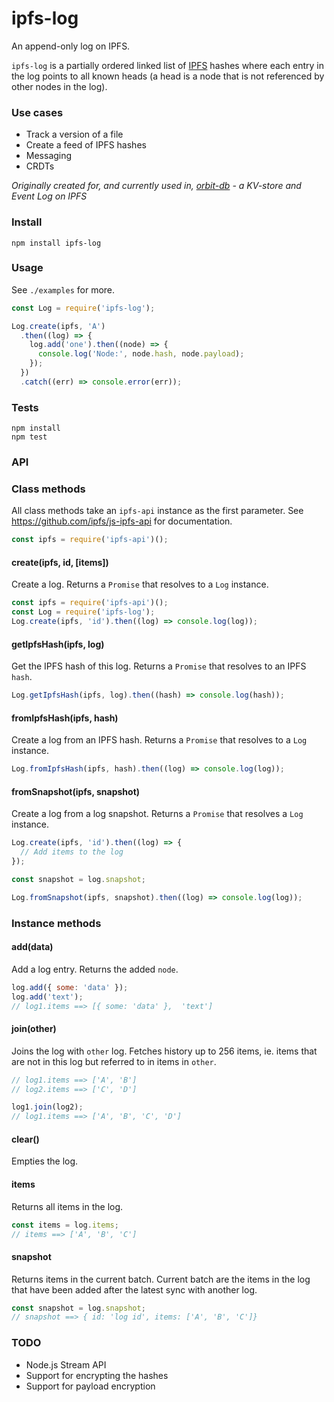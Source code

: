 # ipfs-log

An append-only log on IPFS. 

`ipfs-log` is a partially ordered linked list of [IPFS](https://github.com/ipfs/ipfs) hashes where each entry in the log points to all known heads (a head is a node that is not referenced by other nodes in the log).

### Use cases
- Track a version of a file
- Create a feed of IPFS hashes
- Messaging
- CRDTs

*Originally created for, and currently used in, [orbit-db](https://github.com/haadcode/orbit-db) - a KV-store and Event Log on IPFS*


### Install
```
npm install ipfs-log
```

### Usage
See `./examples` for more.

```javascript
const Log = require('ipfs-log');

Log.create(ipfs, 'A')
  .then((log) => {
    log.add('one').then((node) => {
      console.log('Node:', node.hash, node.payload);
    });
  })
  .catch((err) => console.error(err));
```

### Tests
```
npm install
npm test
```

### API
### Class methods
All class methods take an `ipfs-api` instance as the first parameter. See https://github.com/ipfs/js-ipfs-api for documentation.

```javascript
const ipfs = require('ipfs-api')();
```

#### create(ipfs, id, [items])
Create a log. Returns a `Promise` that resolves to a `Log` instance.

```javascript
const ipfs = require('ipfs-api')();
const Log = require('ipfs-log');
Log.create(ipfs, 'id').then((log) => console.log(log));
```

#### getIpfsHash(ipfs, log)
Get the IPFS hash of this log. Returns a `Promise` that resolves to an IPFS `hash`.

```javascript
Log.getIpfsHash(ipfs, log).then((hash) => console.log(hash));
```

#### fromIpfsHash(ipfs, hash)
Create a log from an IPFS hash. Returns a `Promise` that resolves to a `Log` instance.

```javascript
Log.fromIpfsHash(ipfs, hash).then((log) => console.log(log));
```

#### fromSnapshot(ipfs, snapshot)
Create a log from a log snapshot. Returns a `Promise` that resolves a `Log` instance.

```javascript
Log.create(ipfs, 'id').then((log) => {
  // Add items to the log    
});

const snapshot = log.snapshot;

Log.fromSnapshot(ipfs, snapshot).then((log) => console.log(log));
```


### Instance methods
#### add(data)
Add a log entry. Returns the added `node`.

```javascript
log.add({ some: 'data' });
log.add('text');
// log1.items ==> [{ some: 'data' },  'text']
```

#### join(other)
Joins the log with `other` log. Fetches history up to 256 items, ie. items that are not in this log but referred to in items in `other`.

```javascript
// log1.items ==> ['A', 'B']
// log2.items ==> ['C', 'D']

log1.join(log2);
// log1.items ==> ['A', 'B', 'C', 'D']
```

#### clear()
Empties the log.

#### items
Returns all items in the log.
```javascript
const items = log.items;
// items ==> ['A', 'B', 'C']
```

#### snapshot
Returns items in the current batch. Current batch are the items in the log that have been added after the latest sync with another log.

```javascript
const snapshot = log.snapshot;
// snapshot ==> { id: 'log id', items: ['A', 'B', 'C']}
```

### TODO
- Node.js Stream API
- Support for encrypting the hashes
- Support for payload encryption
